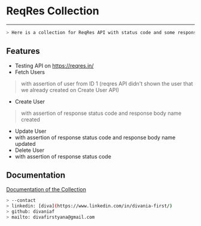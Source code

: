 # ReqRes Collection
---
````bash
> Here is a collection for ReqRes API with status code and some responses assertion
````

## Features

- Testing API on https://reqres.in/
- Fetch Users
> with assertion of user from ID 1 (reqres API didn't shown the user that we already created on Create User API)
- Create User
> with assertion of response status code and response body name created
- Update User
-  with assertion of response status code and response body name updated
- Delete User
-  with assertion of response status code

## Documentation
[Documentation of the Collection](https://documenter.getpostman.com/view/24819699/2s93sjUomo)

````bash
> --contact
> linkedin: [diva](https://www.linkedin.com/in/divania-first/)
> github: divaniaf
> mailto: divafirstyana@gmail.com
````
